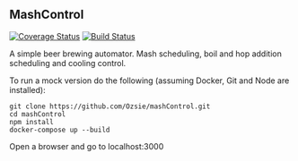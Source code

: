 ## MashControl
[![Coverage Status](https://coveralls.io/repos/Ozsie/mashControl/badge.svg?branch=master)](https://coveralls.io/r/Ozsie/mashControl?branch=master)
[![Build Status](https://travis-ci.org/Ozsie/mashControl.svg?branch=master)](https://travis-ci.org/Ozsie/mashControl)

A simple beer brewing automator. Mash scheduling, boil and hop addition scheduling and cooling control.

To run a mock version do the following (assuming Docker, Git and Node are installed):

```
git clone https://github.com/Ozsie/mashControl.git
cd mashControl
npm install
docker-compose up --build
```

Open a browser and go to localhost:3000